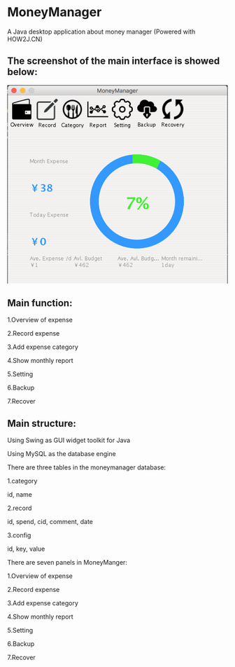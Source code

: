 # MoneyManager
A Java desktop application about money manager (Powered with HOW2J.CN)

## The screenshot of the main interface is showed below:
![Website Index](https://github.com/wayneho25/MoneyManager/raw/master/screenshot.png)

## Main function:
1.Overview of expense

2.Record expense

3.Add expense category

4.Show monthly report

5.Setting

6.Backup

7.Recover

## Main structure:
Using Swing as GUI widget toolkit for Java

Using MySQL as the database engine

There are three tables in the moneymanager database:

1.category

id, name

2.record

id, spend, cid, comment, date

3.config

id, key, value

There are seven panels in MoneyManger:

1.Overview of expense

2.Record expense

3.Add expense category

4.Show monthly report

5.Setting

6.Backup

7.Recover
